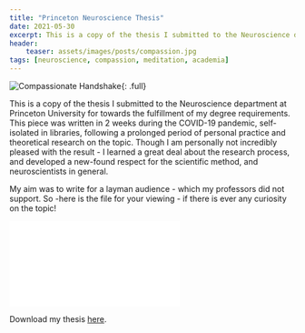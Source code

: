 ```yaml
---
title: "Princeton Neuroscience Thesis"
date: 2021-05-30
excerpt: This is a copy of the thesis I submitted to the Neuroscience department at Princeton University for towards the fulfillment of my degree requirements.
header:
    teaser: assets/images/posts/compassion.jpg
tags: [neuroscience, compassion, meditation, academia]
---
```


![Compassionate Handshake](/assets/images/posts/compassion.png){: .full}

This is a copy of the thesis I submitted to the Neuroscience department at Princeton University for towards the fulfillment of my degree requirements. This piece was written in 2 weeks during the COVID-19 pandemic, self-isolated in libraries, following a prolonged period of personal practice and theoretical research on the topic. Though I am personally not incredibly pleased with the result - I learned a great deal about the research process, and developed a new-found respect for the scientific method, and neuroscientists in general.

My aim was to write for a layman audience - which my professors did not support. So -here is the file for your viewing - if there is ever any curiosity on the topic!

<embed src="/assets/files/NEU_Thesis_ea4.pdf" type="application/pdf">

Download my thesis [here](https://xenoneuronaut.github.io/assets/files/NEU_Thesis_ea4.pdf).